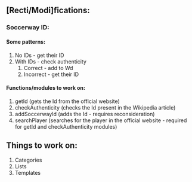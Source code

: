 ## [Recti/Modi]fications:

### Soccerway ID:

#### Some patterns:
1. No IDs - get their ID
2. With IDs - check authenticity
	1. Correct - add to Wd
	2. Incorrect - get their ID

#### Functions/modules to work on:
1. getId (gets the Id from the official website)
2. checkAuthenticity (checks the Id present in the Wikipedia article)
3. addSoccerwayId (adds the Id - requires reconsideration)
4. searchPlayer (searches for the player in the official website - required for getId and checkAuthenticity modules)

## Things to work on:

1. Categories
2. Lists
3. Templates